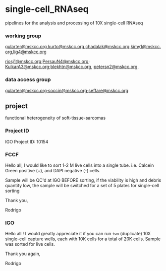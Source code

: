 # single-cell_RNAseq
pipelines for the analysis and processing of 10X single-cell RNAseq

### working group
gularter@mskcc.org,kurto@mskcc.org,chadalak@mskcc.org,kimy1@mskcc.org,lig4@mskcc.org

riosj1@mskcc.org;PersauN4@mskcc.org; KulkarA3@mskcc.org;blekhtn@mskcc.org, petersn2@mskcc.org,

### data access group
gularter@mskcc.org;soccin@mskcc.org;seffare@mskcc.org

## project
functional heterogeneity of soft-tissue-sarcomas

### Project ID
IGO Project ID: 10154

### FCCF
Hello all,
I would like to sort 1-2 M live cells into a single tube. i.e. Calcein Green positive (+), and DAPI negative (-) cells.

Sample will be QC'd at IGO BEFORE sorting, if the viability is high and debris quantity low, the sample will be switched for a set of 5 plates for single-cell sorting

Thank you,

Rodrigo


### IGO
Hello all !
I would greatly appreciate it if you can run `two` (duplicate) 10X single-cell capture wells, each with 10K cells for a total of 20K cells.  Sample was sorted for live cells.

Thank you again,

Rodrigo


